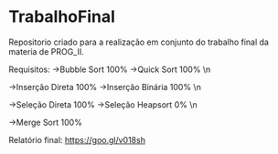 # TrabalhoFinal
Repositorio criado para a realização em conjunto do trabalho final da materia de PROG_II. 

Requisitos:
->Bubble Sort  100%
->Quick Sort   100% \n

->Inserção Direta  100% 
->Inserção Binária 100% \n

->Seleção Direta  100%
->Seleção Heapsort  0% \n

->Merge Sort  100%


Relatório final: https://goo.gl/v018sh
